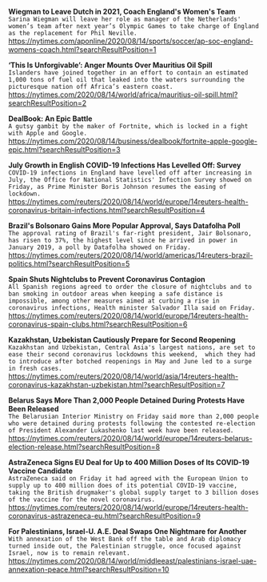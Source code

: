 **Wiegman to Leave Dutch in 2021, Coach England's Women's Team**\
`Sarina Wiegman will leave her role as manager of the Netherlands' women’s team after next year’s Olympic Games to take charge of England as the replacement for Phil Neville.`\
https://nytimes.com/aponline/2020/08/14/sports/soccer/ap-soc-england-womens-coach.html?searchResultPosition=1

**‘This Is Unforgivable’: Anger Mounts Over Mauritius Oil Spill**\
`Islanders have joined together in an effort to contain an estimated 1,000 tons of fuel oil that leaked into the waters surrounding the picturesque nation off Africa’s eastern coast.`\
https://nytimes.com/2020/08/14/world/africa/mauritius-oil-spill.html?searchResultPosition=2

**DealBook: An Epic Battle**\
`A gutsy gambit by the maker of Fortnite, which is locked in a fight with Apple and Google.`\
https://nytimes.com/2020/08/14/business/dealbook/fortnite-apple-google-epic.html?searchResultPosition=3

**July Growth in English COVID-19 Infections Has Levelled Off: Survey**\
`COVID-19 infections in England have levelled off after increasing in July, the Office for National Statistics' Infection Survey showed on Friday, as Prime Minister Boris Johnson resumes the easing of lockdown.`\
https://nytimes.com/reuters/2020/08/14/world/europe/14reuters-health-coronavirus-britain-infections.html?searchResultPosition=4

**Brazil's Bolsonaro Gains More Popular Approval, Says Datafolha Poll**\
`The approval rating of Brazil's far-right president, Jair Bolsonaro, has risen to 37%, the highest level since he arrived in power in January 2019, a poll by Datafolha showed on Friday.`\
https://nytimes.com/reuters/2020/08/14/world/americas/14reuters-brazil-politics.html?searchResultPosition=5

**Spain Shuts Nightclubs to Prevent Coronavirus Contagion**\
`All Spanish regions agreed to order the closure of nightclubs and to ban smoking in outdoor areas when keeping a safe distance is impossible, among other measures aimed at curbing a rise in coronavirus infections, Health minister Salvador Illa said on Friday.`\
https://nytimes.com/reuters/2020/08/14/world/europe/14reuters-health-coronavirus-spain-clubs.html?searchResultPosition=6

**Kazakhstan, Uzbekistan Cautiously Prepare for Second Reopening**\
`Kazakhstan and Uzbekistan, Central Asia's largest nations, are set to ease their second coronavirus lockdowns this weekend,  which they had to introduce after botched reopenings in May and June led to a surge in fresh cases.`\
https://nytimes.com/reuters/2020/08/14/world/asia/14reuters-health-coronavirus-kazakhstan-uzbekistan.html?searchResultPosition=7

**Belarus Says More Than 2,000 People Detained During Protests Have Been Released**\
`The Belarusian Interior Ministry on Friday said more than 2,000 people who were detained during protests following the contested re-election of President Alexander Lukashenko last week have been released.  `\
https://nytimes.com/reuters/2020/08/14/world/europe/14reuters-belarus-election-release.html?searchResultPosition=8

**AstraZeneca Signs EU Deal for Up to 400 Million Doses of Its COVID-19 Vaccine Candidate**\
`AstraZeneca said on Friday it had agreed with the European Union to supply up to 400 million does of its potential COVID-19 vaccine, taking the British drugmaker's global supply target to 3 billion doses of the vaccine for the novel coronavirus.`\
https://nytimes.com/reuters/2020/08/14/world/europe/14reuters-health-coronavirus-astrazeneca-eu.html?searchResultPosition=9

**For Palestinians, Israel-U. A.E. Deal Swaps One Nightmare for Another**\
`With annexation of the West Bank off the table and Arab diplomacy turned inside out, the Palestinian struggle, once focused against Israel, now is to remain relevant.`\
https://nytimes.com/2020/08/14/world/middleeast/palestinians-israel-uae-annexation-peace.html?searchResultPosition=10

